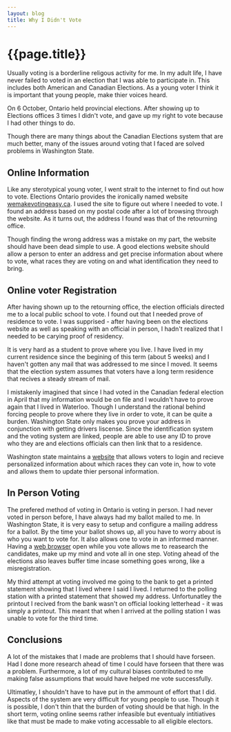 ```yaml
---
layout: blog
title: Why I Didn't Vote
---
```


{{page.title}}
==============

Usually voting is a borderline religous activity for me. In my adult life, I have never failed to voted in an election that I was able to participate in. This includes both American and Canadian Elections. As a young voter I think it is important that young people, make thier voices heard.

On 6 October, Ontario held provincial elections. After showing up to Elections offices 3 times I didn't vote, and gave up my right to vote because I had other things to do. 

Though there are many things about the Canadian Elections system that are much better, many of the issues around voting that I faced are solved problems in Washington State.

## Online Information
Like any sterotypical young voter, I went strait to the internet to find out how to vote. Elections Ontario provides the ironically named website [wemakevotingeasy.ca][2]. I used the site to figure out where I needed to vote. I found an address based on my postal code after a lot of browsing through the website. As it turns out, the address I found was that of the retourning office.

Though finding the wrong address was a mistake on my part, the website should have been dead simple to use. A good elections website should allow a person to enter an address and get precise information about where to vote, what races they are voting on and what identification they need to bring.

## Online voter Registration
After having shown up to the retourning office, the election officials directed me to a local public school to vote. I found out that I needed prove of residence to vote. I was supprised - after having been on the elections website as well as speaking with an official in person, I hadn't realized that I needed to be carying proof of residency.

It is very hard as a student to prove where you live. I have lived in my current residence since the begining of this term (about 5 weeks) and I haven't gotten any mail that was addressed to me since I moved. It seems that the election system assumes that voters have a long term residence that recives a steady stream of mail.

I mistakenly imagined that since I had voted in the Canadian federal election in April that my information would be on file and I wouldn't have to prove again that I lived in Waterloo. Though I understand the rational behind forcing people to prove where they live in order to vote, it can be quite a burden.  Washington State only makes you prove your address in conjunction with getting drivers liscense. Since the identification system and the voting system are linked, people are able to use any ID to prove who they are and elections officials can then link that to a residence. 

Washington state maintains a [website][1] that allows voters to  login and recieve personalized information about which races they can vote in, how to vote and allows them to update thier personal information. 

## In Person Voting
The prefered method of voting in Ontario is voting in person. I had never voted in person before, I have always had my ballot mailed to me. In Washington State, it is very easy to setup and configure a mailing address for a ballot. By the time your ballot shows up, all you have to worry about is who you want to vote for. It also allows one to vote in an informed manner. Having a [web browser][3] open while you vote allows me to reasearch the candidates, make up my mind and vote all in one step. Voting ahead of the elections also leaves buffer time incase something goes wrong, like a misregistration.

My third attempt at voting involved me going to the bank to get a printed statement showing that I lived where I said I lived. I returned to the polling station with a printed statement that showed my address. Unfortunatley the printout I recived from the bank wasn't on official looking letterhead - it was simply a printout. This meant that when I arrived at the polling station I was unable to vote for the third time.

## Conclusions
A lot of the mistakes that I made are problems that I should have forseen. Had I done more research ahead of time I could have forseen that there was a problem. Furthermore, a lot of my cultural biases contributed to me making false assumptions that would have helped me vote successfully. 

Ultimatley, I shouldn't have to have put in the ammount of effort that I did. Aspects of the system are very difficult for young people to use. Though it is possible, I don't thin that the burden of voting should be that high. In the short term, voting online seems rather infeasible but eventualy intitiatives like that must be made to make voting accessable to all eligible electors.




[1]: http://wei.secstate.wa.gov/olvrsite/
[2]: http://wemakevotingeasy.ca/
[3]: http://mozilla.com/



